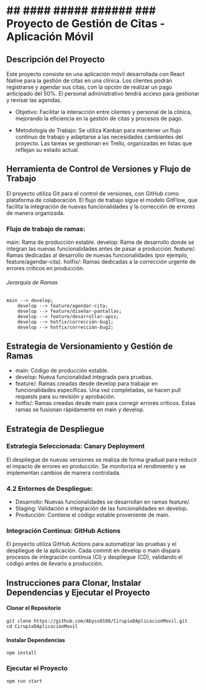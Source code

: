 # ## #### ##### ###### ### Proyecto de Gestión de Citas - Aplicación Móvil

##  Descripción del Proyecto
Este proyecto consiste en una aplicación móvil desarrollada con React Native para la gestión de citas en una clínica. Los clientes podrán registrarse y agendar sus citas, con la opción de realizar un pago anticipado del 50%. El personal administrativo tendrá acceso para gestionar y revisar las agendas.

- Objetivo: Facilitar la interacción entre clientes y personal de la clínica, mejorando la eficiencia en la gestión de citas y procesos de pago.

- Metodología de Trabajo: Se utiliza Kanban para mantener un flujo continuo de trabajo y adaptarse a las necesidades cambiantes del proyecto. Las tareas se gestionan en Trello, organizadas en listas que reflejan su estado actual.

##  Herramienta de Control de Versiones y Flujo de Trabajo

El proyecto utiliza Git para el control de versiones, con GitHub como plataforma de colaboración. El flujo de trabajo sigue el modelo GitFlow, que facilita la integración de nuevas funcionalidades y la corrección de errores de manera organizada.

### Flujo de trabajo de ramas:
main: Rama de producción estable.
develop: Rama de desarrollo donde se integran las nuevas funcionalidades antes de pasar a producción.
feature/: Ramas dedicadas al desarrollo de nuevas funcionalidades (por ejemplo, feature/agendar-cita).
hotfix/: Ramas dedicadas a la corrección urgente de errores críticos en producción.

###### Jerarquía de Ramas
    main --> develop;
    	develop --> feature/agendar-cita;
    	develop --> feature/diseñar-pantallas;
    	develop --> feature/desarrollar-apis;
    	develop --> hotfix/corrección-bug1;
    	develop --> hotfix/corrección-bug2;

## Estrategia de Versionamiento y Gestión de Ramas

- main: Código de producción estable.
- develop: Nueva funcionalidad integrada para pruebas.
- feature/: Ramas creadas desde develop para trabajar en funcionalidades específicas. Una vez completadas, se hacen pull requests para su revisión y aprobación.
- hotfix/: Ramas creadas desde main para corregir errores críticos. Estas ramas se fusionan rápidamente en main y develop.

## Estrategia de Despliegue

### Estrategia Seleccionada: Canary Deployment
El despliegue de nuevas versiones se realiza de forma gradual para reducir el impacto de errores en producción. Se monitoriza el rendimiento y se implementan cambios de manera controlada.

### 4.2 Entornos de Despliegue:
- Desarrollo: Nuevas funcionalidades se desarrollan en ramas feature/.
- Staging: Validación e integración de las funcionalidades en develop.
- Producción: Contiene el código estable proveniente de main.
### Integración Continua: GitHub Actions
El proyecto utiliza GitHub Actions para automatizar las pruebas y el despliegue de la aplicación. Cada commit en develop o main dispara procesos de integración continua (CI) y despliegue (CD), validando el código antes de llevarlo a producción.

## Instrucciones para Clonar, Instalar Dependencias y Ejecutar el Proyecto
#### Clonar el Repositorio

	git clone https://github.com/Abyss0108/CirupieDAplicacionMovil.git
	cd CirupieDAplicacionMovil
####  Instalar Dependencias
	npm install
### Ejecutar el Proyecto
	npm run start

